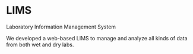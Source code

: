 # LIMS
Laboratory Information Management System

We developed a web-based LIMS to manage and analyze all kinds of data from both wet and dry labs. 
